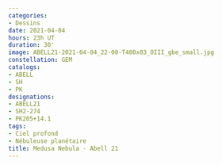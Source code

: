 ```yaml
---
categories:
- Dessins
date: 2021-04-04
hours: 23h UT
duration: 30'
image: ABELL21-2021-04-04_22-00-T400x83_OIII_gbe_small.jpg
constellation: GEM
catalogs:
- ABELL
- SH
- PK
designations:
- ABELL21
- SH2-274
- PK205+14.1
tags:
- Ciel profond
- Nébuleuse planétaire
title: Medusa Nebula - Abell 21
---
```

